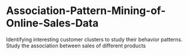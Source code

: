 # Association-Pattern-Mining-of-Online-Sales-Data
Identifying interesting customer clusters to study their behavior patterns. Study the association between sales of different products

